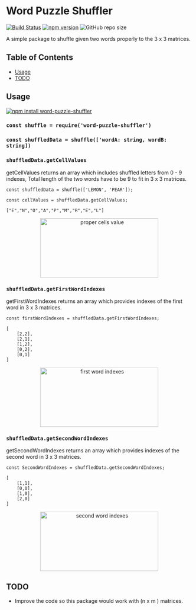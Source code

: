 # Word Puzzle Shuffler

[![Build Status](https://travis-ci.com/OzkanAbdullahoglu/word-puzzle-shuffler.svg?branch=master)](https://travis-ci.com/OzkanAbdullahoglu/word-puzzle-shuffler) [![npm version](https://badge.fury.io/js/word-puzzle-shuffler.svg)](https://badge.fury.io/js/word-puzzle-shuffler)
![GitHub repo size](https://img.shields.io/github/repo-size/OzkanAbdullahoglu/word-puzzle-shuffler)


A simple package to shuffle given two words properly to the 3 x 3 matrices. 

## Table of Contents
- [Usage](#usage)
- [TODO](#todo)

## Usage

[![npm install word-puzzle-shuffler](https://nodei.co/npm/word-puzzle-shuffler.png)](https://nodei.co/npm/word-puzzle-shuffler/)

### `const shuffle = require('word-puzzle-shuffler')`
### `const shuffledData = shuffle(['wordA: string, wordB: string])`
### `shuffledData.getCellValues`
getCellValues returns an array which includes shuffled letters from 0 - 9 indexes, 
Total length of the two words have to be 9 to fit in 3 x 3 matrices.

```const shuffledData = shuffle(['LEMON', 'PEAR']);```

```const cellValues = shuffledData.getCellValues;```

```["E","N","O","A","P","M","R","E","L"]```

<p align="center">
<img src="./assets/images/demoCellsValue.png" alt="proper cells value" width="320px" height=160px>
</p>

### `shuffledData.getFirstWordIndexes`
getFirstWordIndexes returns an array which provides indexes of the first word in 3 x 3 matrices.

```const firstWordIndexes = shuffledData.getFirstWordIndexes;```

```
[
    [2,2],
    [2,1],
    [1,2],
    [0,2],
    [0,1]
]
```
<p align="center">
<img src="./assets/images/getFirstWordIndexes.png" alt="first word indexes" width="320px" height=160px>
</p>

### `shuffledData.getSecondWordIndexes`
getSecondWordIndexes returns an array which provides indexes of the second word in 3 x 3 matrices.

```const SecondWordIndexes = shuffledData.getSecondWordIndexes;```
```
[
    [1,1],
    [0,0],
    [1,0],
    [2,0]
]
```

<p align="center">
<img src="./assets/images/getSecondWordIndexes.png" alt="second word indexes" width="320px" height=160px>
</p>

## TODO 

* Improve the code so this package would work with (n x m ) matrices.
